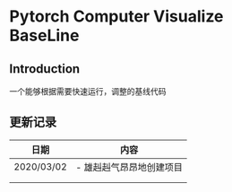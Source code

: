 # Pytorch Computer Visualize BaseLine

## Introduction

一个能够根据需要快速运行，调整的基线代码



## 更新记录

| 日期       | 内容                      |
| ---------- | ------------------------- |
| 2020/03/02 | -  雄赳赳气昂昂地创建项目 |
|            |                           |
|            |                           |

